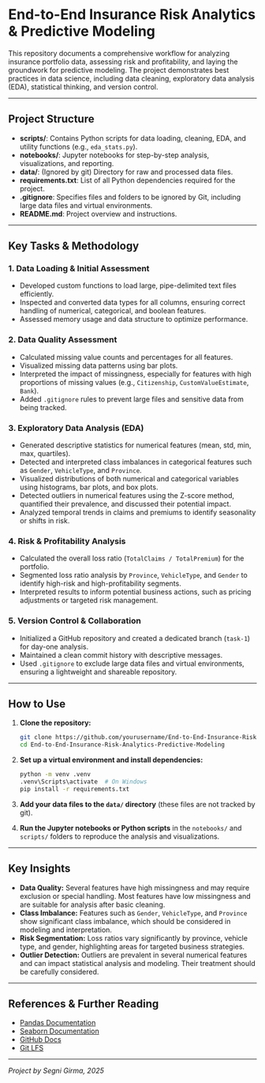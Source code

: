 # End-to-End Insurance Risk Analytics & Predictive Modeling

This repository documents a comprehensive workflow for analyzing insurance portfolio data, assessing risk and profitability, and laying the groundwork for predictive modeling. The project demonstrates best practices in data science, including data cleaning, exploratory data analysis (EDA), statistical thinking, and version control.

---

## Project Structure

- **scripts/**: Contains Python scripts for data loading, cleaning, EDA, and utility functions (e.g., `eda_stats.py`).
- **notebooks/**: Jupyter notebooks for step-by-step analysis, visualizations, and reporting.
- **data/**: (Ignored by git) Directory for raw and processed data files.
- **requirements.txt**: List of all Python dependencies required for the project.
- **.gitignore**: Specifies files and folders to be ignored by Git, including large data files and virtual environments.
- **README.md**: Project overview and instructions.

---

## Key Tasks & Methodology

### 1. Data Loading & Initial Assessment
- Developed custom functions to load large, pipe-delimited text files efficiently.
- Inspected and converted data types for all columns, ensuring correct handling of numerical, categorical, and boolean features.
- Assessed memory usage and data structure to optimize performance.

### 2. Data Quality Assessment
- Calculated missing value counts and percentages for all features.
- Visualized missing data patterns using bar plots.
- Interpreted the impact of missingness, especially for features with high proportions of missing values (e.g., `Citizenship`, `CustomValueEstimate`, `Bank`).
- Added `.gitignore` rules to prevent large files and sensitive data from being tracked.

### 3. Exploratory Data Analysis (EDA)
- Generated descriptive statistics for numerical features (mean, std, min, max, quartiles).
- Detected and interpreted class imbalances in categorical features such as `Gender`, `VehicleType`, and `Province`.
- Visualized distributions of both numerical and categorical variables using histograms, bar plots, and box plots.
- Detected outliers in numerical features using the Z-score method, quantified their prevalence, and discussed their potential impact.
- Analyzed temporal trends in claims and premiums to identify seasonality or shifts in risk.

### 4. Risk & Profitability Analysis
- Calculated the overall loss ratio (`TotalClaims / TotalPremium`) for the portfolio.
- Segmented loss ratio analysis by `Province`, `VehicleType`, and `Gender` to identify high-risk and high-profitability segments.
- Interpreted results to inform potential business actions, such as pricing adjustments or targeted risk management.

### 5. Version Control & Collaboration
- Initialized a GitHub repository and created a dedicated branch (`task-1`) for day-one analysis.
- Maintained a clean commit history with descriptive messages.
- Used `.gitignore` to exclude large data files and virtual environments, ensuring a lightweight and shareable repository.

---

## How to Use

1. **Clone the repository:**
   ```bash
   git clone https://github.com/yourusername/End-to-End-Insurance-Risk-Analytics-Predictive-Modeling.git
   cd End-to-End-Insurance-Risk-Analytics-Predictive-Modeling
   ```

2. **Set up a virtual environment and install dependencies:**
   ```bash
   python -m venv .venv
   .venv\Scripts\activate  # On Windows
   pip install -r requirements.txt
   ```

3. **Add your data files to the `data/` directory** (these files are not tracked by git).

4. **Run the Jupyter notebooks or Python scripts** in the `notebooks/` and `scripts/` folders to reproduce the analysis and visualizations.

---

## Key Insights

- **Data Quality:** Several features have high missingness and may require exclusion or special handling. Most features have low missingness and are suitable for analysis after basic cleaning.
- **Class Imbalance:** Features such as `Gender`, `VehicleType`, and `Province` show significant class imbalance, which should be considered in modeling and interpretation.
- **Risk Segmentation:** Loss ratios vary significantly by province, vehicle type, and gender, highlighting areas for targeted business strategies.
- **Outlier Detection:** Outliers are prevalent in several numerical features and can impact statistical analysis and modeling. Their treatment should be carefully considered.

---

## References & Further Reading

- [Pandas Documentation](https://pandas.pydata.org/)
- [Seaborn Documentation](https://seaborn.pydata.org/)
- [GitHub Docs](https://docs.github.com/)
- [Git LFS](https://git-lfs.github.com/)

---

*Project by Segni Girma, 2025*
